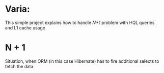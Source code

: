 # Varia:
This simple project explains how to handle *N+1* problem with HQL queries and L1 cache usage

# N + 1
Situation, when ORM (in this case Hibernate) has to fire additional selects to fetch the data